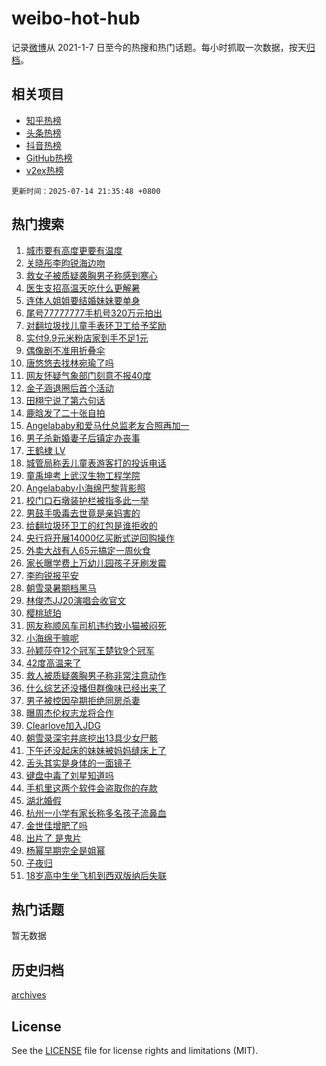 # weibo-hot-hub

记录[微博](https://www.weibo.com)从 2021-1-7 日至今的热搜和热门话题。每小时抓取一次数据，按天[归档](archives)。

## 相关项目

- [知乎热榜](https://github.com/lonnyzhang423/zhihu-hot-hub)
- [头条热榜](https://github.com/lonnyzhang423/toutiao-hot-hub)
- [抖音热榜](https://github.com/lonnyzhang423/douyin-hot-hub)
- [GitHub热榜](https://github.com/lonnyzhang423/github-hot-hub)
- [v2ex热榜](https://github.com/lonnyzhang423/v2ex-hot-hub)


`更新时间：2025-07-14 21:35:48 +0800`

## 热门搜索

1. [城市要有高度更要有温度](https://m.weibo.cn/search?containerid=100103type%3D1%26t%3D10%26q%3D%23%E5%9F%8E%E5%B8%82%E8%A6%81%E6%9C%89%E9%AB%98%E5%BA%A6%E6%9B%B4%E8%A6%81%E6%9C%89%E6%B8%A9%E5%BA%A6%23&stream_entry_id=51&isnewpage=1&extparam=seat%3D1%26q%3D%2523%25E5%259F%258E%25E5%25B8%2582%25E8%25A6%2581%25E6%259C%2589%25E9%25AB%2598%25E5%25BA%25A6%25E6%259B%25B4%25E8%25A6%2581%25E6%259C%2589%25E6%25B8%25A9%25E5%25BA%25A6%2523%26filter_type%3Drealtimehot%26stream_entry_id%3D51%26c_type%3D51%26cate%3D10103%26dgr%3D0%26pos%3D0%26display_time%3D1752500146%26pre_seqid%3D175250014673800549126)
1. [关晓彤李昀锐海边吻](https://m.weibo.cn/search?containerid=100103type%3D1%26t%3D10%26q%3D%23%E5%85%B3%E6%99%93%E5%BD%A4%E6%9D%8E%E6%98%80%E9%94%90%E6%B5%B7%E8%BE%B9%E5%90%BB%23&stream_entry_id=31&isnewpage=1&extparam=seat%3D1%26filter_type%3Drealtimehot%26c_type%3D31%26lcate%3D5001%26pos%3D0%26realpos%3D1%26q%3D%2523%25E5%2585%25B3%25E6%2599%2593%25E5%25BD%25A4%25E6%259D%258E%25E6%2598%2580%25E9%2594%2590%25E6%25B5%25B7%25E8%25BE%25B9%25E5%2590%25BB%2523%26dgr%3D0%26cate%3D5001%26flag%3D1%26stream_entry_id%3D31%26band_rank%3D1%26display_time%3D1752500146%26pre_seqid%3D175250014673800549126)
1. [救女子被质疑袭胸男子称感到寒心](https://m.weibo.cn/search?containerid=100103type%3D1%26t%3D10%26q%3D%23%E6%95%91%E5%A5%B3%E5%AD%90%E8%A2%AB%E8%B4%A8%E7%96%91%E8%A2%AD%E8%83%B8%E7%94%B7%E5%AD%90%E7%A7%B0%E6%84%9F%E5%88%B0%E5%AF%92%E5%BF%83%23&stream_entry_id=31&isnewpage=1&extparam=seat%3D1%26filter_type%3Drealtimehot%26c_type%3D31%26lcate%3D5001%26pos%3D1%26realpos%3D2%26q%3D%2523%25E6%2595%2591%25E5%25A5%25B3%25E5%25AD%2590%25E8%25A2%25AB%25E8%25B4%25A8%25E7%2596%2591%25E8%25A2%25AD%25E8%2583%25B8%25E7%2594%25B7%25E5%25AD%2590%25E7%25A7%25B0%25E6%2584%259F%25E5%2588%25B0%25E5%25AF%2592%25E5%25BF%2583%2523%26dgr%3D0%26cate%3D5001%26flag%3D1%26stream_entry_id%3D31%26band_rank%3D2%26display_time%3D1752500146%26pre_seqid%3D175250014673800549126)
1. [医生支招高温天吃什么更解暑](https://m.weibo.cn/search?containerid=100103type%3D1%26t%3D10%26q%3D%23%E5%8C%BB%E7%94%9F%E6%94%AF%E6%8B%9B%E9%AB%98%E6%B8%A9%E5%A4%A9%E5%90%83%E4%BB%80%E4%B9%88%E6%9B%B4%E8%A7%A3%E6%9A%91%23&stream_entry_id=31&isnewpage=1&extparam=seat%3D1%26filter_type%3Drealtimehot%26c_type%3D31%26lcate%3D5001%26pos%3D2%26realpos%3D3%26q%3D%2523%25E5%258C%25BB%25E7%2594%259F%25E6%2594%25AF%25E6%258B%259B%25E9%25AB%2598%25E6%25B8%25A9%25E5%25A4%25A9%25E5%2590%2583%25E4%25BB%2580%25E4%25B9%2588%25E6%259B%25B4%25E8%25A7%25A3%25E6%259A%2591%2523%26dgr%3D0%26cate%3D5001%26flag%3D1%26stream_entry_id%3D31%26band_rank%3D3%26display_time%3D1752500146%26pre_seqid%3D175250014673800549126)
1. [连体人姐姐要结婚妹妹要单身](https://m.weibo.cn/search?containerid=100103type%3D1%26t%3D10%26q%3D%E8%BF%9E%E4%BD%93%E4%BA%BA%E5%A7%90%E5%A7%90%E8%A6%81%E7%BB%93%E5%A9%9A%E5%A6%B9%E5%A6%B9%E8%A6%81%E5%8D%95%E8%BA%AB&stream_entry_id=31&isnewpage=1&extparam=seat%3D1%26filter_type%3Drealtimehot%26c_type%3D31%26lcate%3D5001%26pos%3D3%26realpos%3D4%26q%3D%25E8%25BF%259E%25E4%25BD%2593%25E4%25BA%25BA%25E5%25A7%2590%25E5%25A7%2590%25E8%25A6%2581%25E7%25BB%2593%25E5%25A9%259A%25E5%25A6%25B9%25E5%25A6%25B9%25E8%25A6%2581%25E5%258D%2595%25E8%25BA%25AB%26dgr%3D0%26cate%3D5001%26flag%3D2%26stream_entry_id%3D31%26band_rank%3D4%26display_time%3D1752500146%26pre_seqid%3D175250014673800549126)
1. [尾号77777777手机号320万元拍出](https://m.weibo.cn/search?containerid=100103type%3D1%26t%3D10%26q%3D%23%E5%B0%BE%E5%8F%B777777777%E6%89%8B%E6%9C%BA%E5%8F%B7320%E4%B8%87%E5%85%83%E6%8B%8D%E5%87%BA%23&stream_entry_id=31&isnewpage=1&extparam=seat%3D1%26filter_type%3Drealtimehot%26c_type%3D31%26lcate%3D5001%26pos%3D4%26realpos%3D5%26q%3D%2523%25E5%25B0%25BE%25E5%258F%25B777777777%25E6%2589%258B%25E6%259C%25BA%25E5%258F%25B7320%25E4%25B8%2587%25E5%2585%2583%25E6%258B%258D%25E5%2587%25BA%2523%26dgr%3D0%26cate%3D5001%26flag%3D2%26stream_entry_id%3D31%26band_rank%3D5%26display_time%3D1752500146%26pre_seqid%3D175250014673800549126)
1. [对翻垃圾找儿童手表环卫工给予奖励](https://m.weibo.cn/search?containerid=100103type%3D1%26t%3D10%26q%3D%23%E5%AF%B9%E7%BF%BB%E5%9E%83%E5%9C%BE%E6%89%BE%E5%84%BF%E7%AB%A5%E6%89%8B%E8%A1%A8%E7%8E%AF%E5%8D%AB%E5%B7%A5%E7%BB%99%E4%BA%88%E5%A5%96%E5%8A%B1%23&stream_entry_id=31&isnewpage=1&extparam=seat%3D1%26filter_type%3Drealtimehot%26c_type%3D31%26lcate%3D5001%26pos%3D5%26realpos%3D6%26q%3D%2523%25E5%25AF%25B9%25E7%25BF%25BB%25E5%259E%2583%25E5%259C%25BE%25E6%2589%25BE%25E5%2584%25BF%25E7%25AB%25A5%25E6%2589%258B%25E8%25A1%25A8%25E7%258E%25AF%25E5%258D%25AB%25E5%25B7%25A5%25E7%25BB%2599%25E4%25BA%2588%25E5%25A5%2596%25E5%258A%25B1%2523%26dgr%3D0%26cate%3D5001%26flag%3D1%26stream_entry_id%3D31%26band_rank%3D6%26display_time%3D1752500146%26pre_seqid%3D175250014673800549126)
1. [实付9.9元米粉店家到手不足1元](https://m.weibo.cn/search?containerid=100103type%3D1%26t%3D10%26q%3D%23%E5%AE%9E%E4%BB%989.9%E5%85%83%E7%B1%B3%E7%B2%89%E5%BA%97%E5%AE%B6%E5%88%B0%E6%89%8B%E4%B8%8D%E8%B6%B31%E5%85%83%23&stream_entry_id=31&isnewpage=1&extparam=seat%3D1%26filter_type%3Drealtimehot%26c_type%3D31%26lcate%3D5001%26pos%3D6%26realpos%3D7%26q%3D%2523%25E5%25AE%259E%25E4%25BB%25989.9%25E5%2585%2583%25E7%25B1%25B3%25E7%25B2%2589%25E5%25BA%2597%25E5%25AE%25B6%25E5%2588%25B0%25E6%2589%258B%25E4%25B8%258D%25E8%25B6%25B31%25E5%2585%2583%2523%26dgr%3D0%26cate%3D5001%26flag%3D1%26stream_entry_id%3D31%26band_rank%3D7%26display_time%3D1752500146%26pre_seqid%3D175250014673800549126)
1. [偶像剧不准用折叠伞](https://m.weibo.cn/search?containerid=100103type%3D1%26t%3D10%26q%3D%E5%81%B6%E5%83%8F%E5%89%A7%E4%B8%8D%E5%87%86%E7%94%A8%E6%8A%98%E5%8F%A0%E4%BC%9E&stream_entry_id=31&isnewpage=1&extparam=seat%3D1%26filter_type%3Drealtimehot%26c_type%3D31%26lcate%3D5001%26pos%3D7%26realpos%3D8%26q%3D%25E5%2581%25B6%25E5%2583%258F%25E5%2589%25A7%25E4%25B8%258D%25E5%2587%2586%25E7%2594%25A8%25E6%258A%2598%25E5%258F%25A0%25E4%25BC%259E%26dgr%3D0%26cate%3D5001%26flag%3D0%26stream_entry_id%3D31%26band_rank%3D8%26display_time%3D1752500146%26pre_seqid%3D175250014673800549126)
1. [唐悠悠去找林宛瑜了吗](https://m.weibo.cn/search?containerid=100103type%3D1%26t%3D10%26q%3D%E5%94%90%E6%82%A0%E6%82%A0%E5%8E%BB%E6%89%BE%E6%9E%97%E5%AE%9B%E7%91%9C%E4%BA%86%E5%90%97&stream_entry_id=31&isnewpage=1&extparam=seat%3D1%26filter_type%3Drealtimehot%26c_type%3D31%26lcate%3D5001%26pos%3D8%26realpos%3D9%26q%3D%25E5%2594%2590%25E6%2582%25A0%25E6%2582%25A0%25E5%258E%25BB%25E6%2589%25BE%25E6%259E%2597%25E5%25AE%259B%25E7%2591%259C%25E4%25BA%2586%25E5%2590%2597%26dgr%3D0%26cate%3D5001%26flag%3D0%26stream_entry_id%3D31%26band_rank%3D9%26display_time%3D1752500146%26pre_seqid%3D175250014673800549126)
1. [网友怀疑气象部门刻意不报40度](https://m.weibo.cn/search?containerid=100103type%3D1%26t%3D10%26q%3D%23%E7%BD%91%E5%8F%8B%E6%80%80%E7%96%91%E6%B0%94%E8%B1%A1%E9%83%A8%E9%97%A8%E5%88%BB%E6%84%8F%E4%B8%8D%E6%8A%A540%E5%BA%A6%23&stream_entry_id=31&isnewpage=1&extparam=seat%3D1%26filter_type%3Drealtimehot%26c_type%3D31%26lcate%3D5001%26pos%3D9%26realpos%3D10%26q%3D%2523%25E7%25BD%2591%25E5%258F%258B%25E6%2580%2580%25E7%2596%2591%25E6%25B0%2594%25E8%25B1%25A1%25E9%2583%25A8%25E9%2597%25A8%25E5%2588%25BB%25E6%2584%258F%25E4%25B8%258D%25E6%258A%25A540%25E5%25BA%25A6%2523%26dgr%3D0%26cate%3D5001%26flag%3D0%26stream_entry_id%3D31%26band_rank%3D10%26display_time%3D1752500146%26pre_seqid%3D175250014673800549126)
1. [金子涵退圈后首个活动](https://m.weibo.cn/search?containerid=100103type%3D1%26t%3D10%26q%3D%23%E9%87%91%E5%AD%90%E6%B6%B5%E9%80%80%E5%9C%88%E5%90%8E%E9%A6%96%E4%B8%AA%E6%B4%BB%E5%8A%A8%23&stream_entry_id=31&isnewpage=1&extparam=seat%3D1%26filter_type%3Drealtimehot%26c_type%3D31%26lcate%3D5001%26pos%3D10%26realpos%3D11%26q%3D%2523%25E9%2587%2591%25E5%25AD%2590%25E6%25B6%25B5%25E9%2580%2580%25E5%259C%2588%25E5%2590%258E%25E9%25A6%2596%25E4%25B8%25AA%25E6%25B4%25BB%25E5%258A%25A8%2523%26dgr%3D0%26cate%3D5001%26flag%3D2%26stream_entry_id%3D31%26band_rank%3D11%26display_time%3D1752500146%26pre_seqid%3D175250014673800549126)
1. [田栩宁说了第六句话](https://m.weibo.cn/search?containerid=100103type%3D1%26t%3D10%26q%3D%23%E7%94%B0%E6%A0%A9%E5%AE%81%E8%AF%B4%E4%BA%86%E7%AC%AC%E5%85%AD%E5%8F%A5%E8%AF%9D%23&stream_entry_id=31&isnewpage=1&extparam=seat%3D1%26filter_type%3Drealtimehot%26c_type%3D31%26lcate%3D5001%26pos%3D11%26realpos%3D12%26q%3D%2523%25E7%2594%25B0%25E6%25A0%25A9%25E5%25AE%2581%25E8%25AF%25B4%25E4%25BA%2586%25E7%25AC%25AC%25E5%2585%25AD%25E5%258F%25A5%25E8%25AF%259D%2523%26dgr%3D0%26cate%3D5001%26flag%3D0%26stream_entry_id%3D31%26band_rank%3D12%26display_time%3D1752500146%26pre_seqid%3D175250014673800549126)
1. [鹿晗发了二十张自拍](https://m.weibo.cn/search?containerid=100103type%3D1%26t%3D10%26q%3D%23%E9%B9%BF%E6%99%97%E5%8F%91%E4%BA%86%E4%BA%8C%E5%8D%81%E5%BC%A0%E8%87%AA%E6%8B%8D%23&stream_entry_id=31&isnewpage=1&extparam=seat%3D1%26filter_type%3Drealtimehot%26c_type%3D31%26lcate%3D5001%26pos%3D12%26realpos%3D13%26q%3D%2523%25E9%25B9%25BF%25E6%2599%2597%25E5%258F%2591%25E4%25BA%2586%25E4%25BA%258C%25E5%258D%2581%25E5%25BC%25A0%25E8%2587%25AA%25E6%258B%258D%2523%26dgr%3D0%26cate%3D5001%26flag%3D0%26stream_entry_id%3D31%26band_rank%3D13%26display_time%3D1752500146%26pre_seqid%3D175250014673800549126)
1. [Angelababy和爱马仕总监老友合照再加一](https://m.weibo.cn/search?containerid=100103type%3D1%26t%3D10%26q%3D%23Angelababy%E5%92%8C%E7%88%B1%E9%A9%AC%E4%BB%95%E6%80%BB%E7%9B%91%E8%80%81%E5%8F%8B%E5%90%88%E7%85%A7%E5%86%8D%E5%8A%A0%E4%B8%80%23&stream_entry_id=31&isnewpage=1&extparam=seat%3D1%26filter_type%3Drealtimehot%26c_type%3D31%26lcate%3D5001%26pos%3D13%26realpos%3D14%26q%3D%2523Angelababy%25E5%2592%258C%25E7%2588%25B1%25E9%25A9%25AC%25E4%25BB%2595%25E6%2580%25BB%25E7%259B%2591%25E8%2580%2581%25E5%258F%258B%25E5%2590%2588%25E7%2585%25A7%25E5%2586%258D%25E5%258A%25A0%25E4%25B8%2580%2523%26dgr%3D0%26cate%3D5001%26flag%3D0%26stream_entry_id%3D31%26band_rank%3D14%26display_time%3D1752500146%26pre_seqid%3D175250014673800549126)
1. [男子杀新婚妻子后镇定办丧事](https://m.weibo.cn/search?containerid=100103type%3D1%26t%3D10%26q%3D%23%E7%94%B7%E5%AD%90%E6%9D%80%E6%96%B0%E5%A9%9A%E5%A6%BB%E5%AD%90%E5%90%8E%E9%95%87%E5%AE%9A%E5%8A%9E%E4%B8%A7%E4%BA%8B%23&stream_entry_id=31&isnewpage=1&extparam=seat%3D1%26filter_type%3Drealtimehot%26c_type%3D31%26lcate%3D5001%26pos%3D14%26realpos%3D15%26q%3D%2523%25E7%2594%25B7%25E5%25AD%2590%25E6%259D%2580%25E6%2596%25B0%25E5%25A9%259A%25E5%25A6%25BB%25E5%25AD%2590%25E5%2590%258E%25E9%2595%2587%25E5%25AE%259A%25E5%258A%259E%25E4%25B8%25A7%25E4%25BA%258B%2523%26dgr%3D0%26cate%3D5001%26flag%3D0%26stream_entry_id%3D31%26band_rank%3D15%26display_time%3D1752500146%26pre_seqid%3D175250014673800549126)
1. [王鹤棣 LV](https://m.weibo.cn/search?containerid=100103type%3D1%26t%3D10%26q%3D%E7%8E%8B%E9%B9%A4%E6%A3%A3+LV&stream_entry_id=31&isnewpage=1&extparam=seat%3D1%26filter_type%3Drealtimehot%26c_type%3D31%26lcate%3D5001%26pos%3D15%26realpos%3D16%26q%3D%25E7%258E%258B%25E9%25B9%25A4%25E6%25A3%25A3%2520LV%26dgr%3D0%26cate%3D5001%26flag%3D1%26stream_entry_id%3D31%26band_rank%3D16%26display_time%3D1752500146%26pre_seqid%3D175250014673800549126)
1. [城管局称丢儿童表游客打的投诉电话](https://m.weibo.cn/search?containerid=100103type%3D1%26t%3D10%26q%3D%23%E5%9F%8E%E7%AE%A1%E5%B1%80%E7%A7%B0%E4%B8%A2%E5%84%BF%E7%AB%A5%E8%A1%A8%E6%B8%B8%E5%AE%A2%E6%89%93%E7%9A%84%E6%8A%95%E8%AF%89%E7%94%B5%E8%AF%9D%23&stream_entry_id=31&isnewpage=1&extparam=seat%3D1%26filter_type%3Drealtimehot%26c_type%3D31%26lcate%3D5001%26pos%3D16%26realpos%3D17%26q%3D%2523%25E5%259F%258E%25E7%25AE%25A1%25E5%25B1%2580%25E7%25A7%25B0%25E4%25B8%25A2%25E5%2584%25BF%25E7%25AB%25A5%25E8%25A1%25A8%25E6%25B8%25B8%25E5%25AE%25A2%25E6%2589%2593%25E7%259A%2584%25E6%258A%2595%25E8%25AF%2589%25E7%2594%25B5%25E8%25AF%259D%2523%26dgr%3D0%26cate%3D5001%26flag%3D0%26stream_entry_id%3D31%26band_rank%3D17%26display_time%3D1752500146%26pre_seqid%3D175250014673800549126)
1. [童禹坤考上武汉生物工程学院](https://m.weibo.cn/search?containerid=100103type%3D1%26t%3D10%26q%3D%23%E7%AB%A5%E7%A6%B9%E5%9D%A4%E8%80%83%E4%B8%8A%E6%AD%A6%E6%B1%89%E7%94%9F%E7%89%A9%E5%B7%A5%E7%A8%8B%E5%AD%A6%E9%99%A2%23&stream_entry_id=31&isnewpage=1&extparam=seat%3D1%26filter_type%3Drealtimehot%26c_type%3D31%26lcate%3D5001%26pos%3D17%26realpos%3D18%26q%3D%2523%25E7%25AB%25A5%25E7%25A6%25B9%25E5%259D%25A4%25E8%2580%2583%25E4%25B8%258A%25E6%25AD%25A6%25E6%25B1%2589%25E7%2594%259F%25E7%2589%25A9%25E5%25B7%25A5%25E7%25A8%258B%25E5%25AD%25A6%25E9%2599%25A2%2523%26dgr%3D0%26cate%3D5001%26flag%3D1%26stream_entry_id%3D31%26band_rank%3D18%26display_time%3D1752500146%26pre_seqid%3D175250014673800549126)
1. [Angelababy小海绵巴黎背影照](https://m.weibo.cn/search?containerid=100103type%3D1%26t%3D10%26q%3D%23Angelababy%E5%B0%8F%E6%B5%B7%E7%BB%B5%E5%B7%B4%E9%BB%8E%E8%83%8C%E5%BD%B1%E7%85%A7%23&stream_entry_id=31&isnewpage=1&extparam=seat%3D1%26filter_type%3Drealtimehot%26c_type%3D31%26lcate%3D5001%26pos%3D18%26realpos%3D19%26q%3D%2523Angelababy%25E5%25B0%258F%25E6%25B5%25B7%25E7%25BB%25B5%25E5%25B7%25B4%25E9%25BB%258E%25E8%2583%258C%25E5%25BD%25B1%25E7%2585%25A7%2523%26dgr%3D0%26cate%3D5001%26flag%3D1%26stream_entry_id%3D31%26band_rank%3D19%26display_time%3D1752500146%26pre_seqid%3D175250014673800549126)
1. [校门口石墩装护栏被指多此一举](https://m.weibo.cn/search?containerid=100103type%3D1%26t%3D10%26q%3D%23%E6%A0%A1%E9%97%A8%E5%8F%A3%E7%9F%B3%E5%A2%A9%E8%A3%85%E6%8A%A4%E6%A0%8F%E8%A2%AB%E6%8C%87%E5%A4%9A%E6%AD%A4%E4%B8%80%E4%B8%BE%23&stream_entry_id=31&isnewpage=1&extparam=seat%3D1%26filter_type%3Drealtimehot%26c_type%3D31%26lcate%3D5001%26pos%3D19%26realpos%3D20%26q%3D%2523%25E6%25A0%25A1%25E9%2597%25A8%25E5%258F%25A3%25E7%259F%25B3%25E5%25A2%25A9%25E8%25A3%2585%25E6%258A%25A4%25E6%25A0%258F%25E8%25A2%25AB%25E6%258C%2587%25E5%25A4%259A%25E6%25AD%25A4%25E4%25B8%2580%25E4%25B8%25BE%2523%26dgr%3D0%26cate%3D5001%26flag%3D1%26stream_entry_id%3D31%26band_rank%3D20%26display_time%3D1752500146%26pre_seqid%3D175250014673800549126)
1. [男鼓手吸毒去世竟是亲妈害的](https://m.weibo.cn/search?containerid=100103type%3D1%26t%3D10%26q%3D%E7%94%B7%E9%BC%93%E6%89%8B%E5%90%B8%E6%AF%92%E5%8E%BB%E4%B8%96%E7%AB%9F%E6%98%AF%E4%BA%B2%E5%A6%88%E5%AE%B3%E7%9A%84&stream_entry_id=31&isnewpage=1&extparam=seat%3D1%26filter_type%3Drealtimehot%26c_type%3D31%26lcate%3D5001%26pos%3D20%26realpos%3D21%26q%3D%25E7%2594%25B7%25E9%25BC%2593%25E6%2589%258B%25E5%2590%25B8%25E6%25AF%2592%25E5%258E%25BB%25E4%25B8%2596%25E7%25AB%259F%25E6%2598%25AF%25E4%25BA%25B2%25E5%25A6%2588%25E5%25AE%25B3%25E7%259A%2584%26dgr%3D0%26cate%3D5001%26flag%3D1%26stream_entry_id%3D31%26band_rank%3D21%26display_time%3D1752500146%26pre_seqid%3D175250014673800549126)
1. [给翻垃圾环卫工的红包是谁拒收的](https://m.weibo.cn/search?containerid=100103type%3D1%26t%3D10%26q%3D%23%E7%BB%99%E7%BF%BB%E5%9E%83%E5%9C%BE%E7%8E%AF%E5%8D%AB%E5%B7%A5%E7%9A%84%E7%BA%A2%E5%8C%85%E6%98%AF%E8%B0%81%E6%8B%92%E6%94%B6%E7%9A%84%23&stream_entry_id=31&isnewpage=1&extparam=seat%3D1%26filter_type%3Drealtimehot%26c_type%3D31%26lcate%3D5001%26pos%3D21%26realpos%3D22%26q%3D%2523%25E7%25BB%2599%25E7%25BF%25BB%25E5%259E%2583%25E5%259C%25BE%25E7%258E%25AF%25E5%258D%25AB%25E5%25B7%25A5%25E7%259A%2584%25E7%25BA%25A2%25E5%258C%2585%25E6%2598%25AF%25E8%25B0%2581%25E6%258B%2592%25E6%2594%25B6%25E7%259A%2584%2523%26dgr%3D0%26cate%3D5001%26flag%3D0%26stream_entry_id%3D31%26band_rank%3D22%26display_time%3D1752500146%26pre_seqid%3D175250014673800549126)
1. [央行将开展14000亿买断式逆回购操作](https://m.weibo.cn/search?containerid=100103type%3D1%26t%3D10%26q%3D%23%E5%A4%AE%E8%A1%8C%E5%B0%86%E5%BC%80%E5%B1%9514000%E4%BA%BF%E4%B9%B0%E6%96%AD%E5%BC%8F%E9%80%86%E5%9B%9E%E8%B4%AD%E6%93%8D%E4%BD%9C%23&stream_entry_id=31&isnewpage=1&extparam=seat%3D1%26filter_type%3Drealtimehot%26c_type%3D31%26lcate%3D5001%26pos%3D22%26realpos%3D23%26q%3D%2523%25E5%25A4%25AE%25E8%25A1%258C%25E5%25B0%2586%25E5%25BC%2580%25E5%25B1%259514000%25E4%25BA%25BF%25E4%25B9%25B0%25E6%2596%25AD%25E5%25BC%258F%25E9%2580%2586%25E5%259B%259E%25E8%25B4%25AD%25E6%2593%258D%25E4%25BD%259C%2523%26dgr%3D0%26cate%3D5001%26flag%3D1%26stream_entry_id%3D31%26band_rank%3D23%26display_time%3D1752500146%26pre_seqid%3D175250014673800549126)
1. [外卖大战有人65元搞定一周伙食](https://m.weibo.cn/search?containerid=100103type%3D1%26t%3D10%26q%3D%23%E5%A4%96%E5%8D%96%E5%A4%A7%E6%88%98%E6%9C%89%E4%BA%BA65%E5%85%83%E6%90%9E%E5%AE%9A%E4%B8%80%E5%91%A8%E4%BC%99%E9%A3%9F%23&stream_entry_id=31&isnewpage=1&extparam=seat%3D1%26filter_type%3Drealtimehot%26c_type%3D31%26lcate%3D5001%26pos%3D23%26realpos%3D24%26q%3D%2523%25E5%25A4%2596%25E5%258D%2596%25E5%25A4%25A7%25E6%2588%2598%25E6%259C%2589%25E4%25BA%25BA65%25E5%2585%2583%25E6%2590%259E%25E5%25AE%259A%25E4%25B8%2580%25E5%2591%25A8%25E4%25BC%2599%25E9%25A3%259F%2523%26dgr%3D0%26cate%3D5001%26flag%3D1%26stream_entry_id%3D31%26band_rank%3D24%26display_time%3D1752500146%26pre_seqid%3D175250014673800549126)
1. [家长曝学费上万幼儿园孩子牙刷发霉](https://m.weibo.cn/search?containerid=100103type%3D1%26t%3D10%26q%3D%23%E5%AE%B6%E9%95%BF%E6%9B%9D%E5%AD%A6%E8%B4%B9%E4%B8%8A%E4%B8%87%E5%B9%BC%E5%84%BF%E5%9B%AD%E5%AD%A9%E5%AD%90%E7%89%99%E5%88%B7%E5%8F%91%E9%9C%89%23&stream_entry_id=31&isnewpage=1&extparam=seat%3D1%26filter_type%3Drealtimehot%26c_type%3D31%26lcate%3D5001%26pos%3D24%26realpos%3D25%26q%3D%2523%25E5%25AE%25B6%25E9%2595%25BF%25E6%259B%259D%25E5%25AD%25A6%25E8%25B4%25B9%25E4%25B8%258A%25E4%25B8%2587%25E5%25B9%25BC%25E5%2584%25BF%25E5%259B%25AD%25E5%25AD%25A9%25E5%25AD%2590%25E7%2589%2599%25E5%2588%25B7%25E5%258F%2591%25E9%259C%2589%2523%26dgr%3D0%26cate%3D5001%26flag%3D1%26stream_entry_id%3D31%26band_rank%3D25%26display_time%3D1752500146%26pre_seqid%3D175250014673800549126)
1. [李昀锐报平安](https://m.weibo.cn/search?containerid=100103type%3D1%26t%3D10%26q%3D%23%E6%9D%8E%E6%98%80%E9%94%90%E6%8A%A5%E5%B9%B3%E5%AE%89%23&stream_entry_id=31&isnewpage=1&extparam=seat%3D1%26filter_type%3Drealtimehot%26c_type%3D31%26lcate%3D5001%26pos%3D25%26realpos%3D26%26q%3D%2523%25E6%259D%258E%25E6%2598%2580%25E9%2594%2590%25E6%258A%25A5%25E5%25B9%25B3%25E5%25AE%2589%2523%26dgr%3D0%26cate%3D5001%26flag%3D1%26stream_entry_id%3D31%26band_rank%3D26%26display_time%3D1752500146%26pre_seqid%3D175250014673800549126)
1. [朝雪录暑期档黑马](https://m.weibo.cn/search?containerid=100103type%3D1%26t%3D10%26q%3D%23%E6%9C%9D%E9%9B%AA%E5%BD%95%E6%9A%91%E6%9C%9F%E6%A1%A3%E9%BB%91%E9%A9%AC%23&stream_entry_id=31&isnewpage=1&extparam=seat%3D1%26filter_type%3Drealtimehot%26c_type%3D31%26lcate%3D5001%26pos%3D26%26realpos%3D27%26q%3D%2523%25E6%259C%259D%25E9%259B%25AA%25E5%25BD%2595%25E6%259A%2591%25E6%259C%259F%25E6%25A1%25A3%25E9%25BB%2591%25E9%25A9%25AC%2523%26dgr%3D0%26cate%3D5001%26flag%3D1%26stream_entry_id%3D31%26band_rank%3D27%26display_time%3D1752500146%26pre_seqid%3D175250014673800549126)
1. [林俊杰JJ20演唱会收官文](https://m.weibo.cn/search?containerid=100103type%3D1%26t%3D10%26q%3D%23%E6%9E%97%E4%BF%8A%E6%9D%B0JJ20%E6%BC%94%E5%94%B1%E4%BC%9A%E6%94%B6%E5%AE%98%E6%96%87%23&stream_entry_id=31&isnewpage=1&extparam=seat%3D1%26filter_type%3Drealtimehot%26c_type%3D31%26lcate%3D5001%26pos%3D27%26realpos%3D28%26q%3D%2523%25E6%259E%2597%25E4%25BF%258A%25E6%259D%25B0JJ20%25E6%25BC%2594%25E5%2594%25B1%25E4%25BC%259A%25E6%2594%25B6%25E5%25AE%2598%25E6%2596%2587%2523%26dgr%3D0%26cate%3D5001%26flag%3D1%26stream_entry_id%3D31%26band_rank%3D28%26display_time%3D1752500146%26pre_seqid%3D175250014673800549126)
1. [樱桃琥珀](https://m.weibo.cn/search?containerid=100103type%3D1%26t%3D10%26q%3D%E6%A8%B1%E6%A1%83%E7%90%A5%E7%8F%80&stream_entry_id=31&isnewpage=1&extparam=seat%3D1%26filter_type%3Drealtimehot%26c_type%3D31%26lcate%3D5001%26pos%3D28%26realpos%3D29%26q%3D%25E6%25A8%25B1%25E6%25A1%2583%25E7%2590%25A5%25E7%258F%2580%26dgr%3D0%26cate%3D5001%26flag%3D1%26stream_entry_id%3D31%26band_rank%3D29%26display_time%3D1752500146%26pre_seqid%3D175250014673800549126)
1. [网友称顺风车司机违约致小猫被闷死](https://m.weibo.cn/search?containerid=100103type%3D1%26t%3D10%26q%3D%23%E7%BD%91%E5%8F%8B%E7%A7%B0%E9%A1%BA%E9%A3%8E%E8%BD%A6%E5%8F%B8%E6%9C%BA%E8%BF%9D%E7%BA%A6%E8%87%B4%E5%B0%8F%E7%8C%AB%E8%A2%AB%E9%97%B7%E6%AD%BB%23&stream_entry_id=31&isnewpage=1&extparam=seat%3D1%26filter_type%3Drealtimehot%26c_type%3D31%26lcate%3D5001%26pos%3D29%26realpos%3D30%26q%3D%2523%25E7%25BD%2591%25E5%258F%258B%25E7%25A7%25B0%25E9%25A1%25BA%25E9%25A3%258E%25E8%25BD%25A6%25E5%258F%25B8%25E6%259C%25BA%25E8%25BF%259D%25E7%25BA%25A6%25E8%2587%25B4%25E5%25B0%258F%25E7%258C%25AB%25E8%25A2%25AB%25E9%2597%25B7%25E6%25AD%25BB%2523%26dgr%3D0%26cate%3D5001%26flag%3D1%26stream_entry_id%3D31%26band_rank%3D30%26display_time%3D1752500146%26pre_seqid%3D175250014673800549126)
1. [小海绵干嘛呢](https://m.weibo.cn/search?containerid=100103type%3D1%26t%3D10%26q%3D%E5%B0%8F%E6%B5%B7%E7%BB%B5%E5%B9%B2%E5%98%9B%E5%91%A2&stream_entry_id=31&isnewpage=1&extparam=seat%3D1%26filter_type%3Drealtimehot%26c_type%3D31%26lcate%3D5001%26pos%3D30%26realpos%3D31%26q%3D%25E5%25B0%258F%25E6%25B5%25B7%25E7%25BB%25B5%25E5%25B9%25B2%25E5%2598%259B%25E5%2591%25A2%26dgr%3D0%26cate%3D5001%26flag%3D0%26stream_entry_id%3D31%26band_rank%3D31%26display_time%3D1752500146%26pre_seqid%3D175250014673800549126)
1. [孙颖莎夺12个冠军王楚钦9个冠军](https://m.weibo.cn/search?containerid=100103type%3D1%26t%3D10%26q%3D%23%E5%AD%99%E9%A2%96%E8%8E%8E%E5%A4%BA12%E4%B8%AA%E5%86%A0%E5%86%9B%E7%8E%8B%E6%A5%9A%E9%92%A69%E4%B8%AA%E5%86%A0%E5%86%9B%23&stream_entry_id=31&isnewpage=1&extparam=seat%3D1%26filter_type%3Drealtimehot%26c_type%3D31%26lcate%3D5001%26pos%3D31%26realpos%3D32%26q%3D%2523%25E5%25AD%2599%25E9%25A2%2596%25E8%258E%258E%25E5%25A4%25BA12%25E4%25B8%25AA%25E5%2586%25A0%25E5%2586%259B%25E7%258E%258B%25E6%25A5%259A%25E9%2592%25A69%25E4%25B8%25AA%25E5%2586%25A0%25E5%2586%259B%2523%26dgr%3D0%26cate%3D5001%26flag%3D1%26stream_entry_id%3D31%26band_rank%3D32%26display_time%3D1752500146%26pre_seqid%3D175250014673800549126)
1. [42度高温来了](https://m.weibo.cn/search?containerid=100103type%3D1%26t%3D10%26q%3D42%E5%BA%A6%E9%AB%98%E6%B8%A9%E6%9D%A5%E4%BA%86&stream_entry_id=31&isnewpage=1&extparam=seat%3D1%26filter_type%3Drealtimehot%26c_type%3D31%26lcate%3D5001%26pos%3D32%26realpos%3D33%26q%3D42%25E5%25BA%25A6%25E9%25AB%2598%25E6%25B8%25A9%25E6%259D%25A5%25E4%25BA%2586%26dgr%3D0%26cate%3D5001%26flag%3D0%26stream_entry_id%3D31%26band_rank%3D33%26display_time%3D1752500146%26pre_seqid%3D175250014673800549126)
1. [救人被质疑袭胸男子称非常注意动作](https://m.weibo.cn/search?containerid=100103type%3D1%26t%3D10%26q%3D%23%E6%95%91%E4%BA%BA%E8%A2%AB%E8%B4%A8%E7%96%91%E8%A2%AD%E8%83%B8%E7%94%B7%E5%AD%90%E7%A7%B0%E9%9D%9E%E5%B8%B8%E6%B3%A8%E6%84%8F%E5%8A%A8%E4%BD%9C%23&stream_entry_id=31&isnewpage=1&extparam=seat%3D1%26filter_type%3Drealtimehot%26c_type%3D31%26lcate%3D5001%26pos%3D33%26realpos%3D34%26q%3D%2523%25E6%2595%2591%25E4%25BA%25BA%25E8%25A2%25AB%25E8%25B4%25A8%25E7%2596%2591%25E8%25A2%25AD%25E8%2583%25B8%25E7%2594%25B7%25E5%25AD%2590%25E7%25A7%25B0%25E9%259D%259E%25E5%25B8%25B8%25E6%25B3%25A8%25E6%2584%258F%25E5%258A%25A8%25E4%25BD%259C%2523%26dgr%3D0%26cate%3D5001%26flag%3D1%26stream_entry_id%3D31%26band_rank%3D34%26display_time%3D1752500146%26pre_seqid%3D175250014673800549126)
1. [什么综艺还没播但群像味已经出来了](https://m.weibo.cn/search?containerid=100103type%3D1%26t%3D10%26q%3D%E4%BB%80%E4%B9%88%E7%BB%BC%E8%89%BA%E8%BF%98%E6%B2%A1%E6%92%AD%E4%BD%86%E7%BE%A4%E5%83%8F%E5%91%B3%E5%B7%B2%E7%BB%8F%E5%87%BA%E6%9D%A5%E4%BA%86&stream_entry_id=31&isnewpage=1&extparam=seat%3D1%26filter_type%3Drealtimehot%26c_type%3D31%26lcate%3D5001%26pos%3D34%26realpos%3D35%26q%3D%25E4%25BB%2580%25E4%25B9%2588%25E7%25BB%25BC%25E8%2589%25BA%25E8%25BF%2598%25E6%25B2%25A1%25E6%2592%25AD%25E4%25BD%2586%25E7%25BE%25A4%25E5%2583%258F%25E5%2591%25B3%25E5%25B7%25B2%25E7%25BB%258F%25E5%2587%25BA%25E6%259D%25A5%25E4%25BA%2586%26dgr%3D0%26cate%3D5001%26flag%3D1%26stream_entry_id%3D31%26band_rank%3D35%26display_time%3D1752500146%26pre_seqid%3D175250014673800549126)
1. [男子被控因孕期拒绝同房杀妻](https://m.weibo.cn/search?containerid=100103type%3D1%26t%3D10%26q%3D%23%E7%94%B7%E5%AD%90%E8%A2%AB%E6%8E%A7%E5%9B%A0%E5%AD%95%E6%9C%9F%E6%8B%92%E7%BB%9D%E5%90%8C%E6%88%BF%E6%9D%80%E5%A6%BB%23&stream_entry_id=31&isnewpage=1&extparam=seat%3D1%26filter_type%3Drealtimehot%26c_type%3D31%26lcate%3D5001%26pos%3D35%26realpos%3D36%26q%3D%2523%25E7%2594%25B7%25E5%25AD%2590%25E8%25A2%25AB%25E6%258E%25A7%25E5%259B%25A0%25E5%25AD%2595%25E6%259C%259F%25E6%258B%2592%25E7%25BB%259D%25E5%2590%258C%25E6%2588%25BF%25E6%259D%2580%25E5%25A6%25BB%2523%26dgr%3D0%26cate%3D5001%26flag%3D1%26stream_entry_id%3D31%26band_rank%3D36%26display_time%3D1752500146%26pre_seqid%3D175250014673800549126)
1. [曝周杰伦权志龙将合作](https://m.weibo.cn/search?containerid=100103type%3D1%26t%3D10%26q%3D%23%E6%9B%9D%E5%91%A8%E6%9D%B0%E4%BC%A6%E6%9D%83%E5%BF%97%E9%BE%99%E5%B0%86%E5%90%88%E4%BD%9C%23&stream_entry_id=31&isnewpage=1&extparam=seat%3D1%26filter_type%3Drealtimehot%26c_type%3D31%26lcate%3D5001%26pos%3D36%26realpos%3D37%26q%3D%2523%25E6%259B%259D%25E5%2591%25A8%25E6%259D%25B0%25E4%25BC%25A6%25E6%259D%2583%25E5%25BF%2597%25E9%25BE%2599%25E5%25B0%2586%25E5%2590%2588%25E4%25BD%259C%2523%26dgr%3D0%26cate%3D5001%26flag%3D1%26stream_entry_id%3D31%26band_rank%3D37%26display_time%3D1752500146%26pre_seqid%3D175250014673800549126)
1. [Clearlove加入JDG](https://m.weibo.cn/search?containerid=100103type%3D1%26t%3D10%26q%3D%23Clearlove%E5%8A%A0%E5%85%A5JDG%23&stream_entry_id=31&isnewpage=1&extparam=seat%3D1%26filter_type%3Drealtimehot%26c_type%3D31%26lcate%3D5001%26pos%3D37%26realpos%3D38%26q%3D%2523Clearlove%25E5%258A%25A0%25E5%2585%25A5JDG%2523%26dgr%3D0%26cate%3D5001%26flag%3D0%26stream_entry_id%3D31%26band_rank%3D38%26display_time%3D1752500146%26pre_seqid%3D175250014673800549126)
1. [朝雪录深宅井底挖出13具少女尸骸](https://m.weibo.cn/search?containerid=100103type%3D1%26t%3D10%26q%3D%E6%9C%9D%E9%9B%AA%E5%BD%95%E6%B7%B1%E5%AE%85%E4%BA%95%E5%BA%95%E6%8C%96%E5%87%BA13%E5%85%B7%E5%B0%91%E5%A5%B3%E5%B0%B8%E9%AA%B8&stream_entry_id=31&isnewpage=1&extparam=seat%3D1%26filter_type%3Drealtimehot%26c_type%3D31%26lcate%3D5001%26pos%3D38%26realpos%3D39%26q%3D%25E6%259C%259D%25E9%259B%25AA%25E5%25BD%2595%25E6%25B7%25B1%25E5%25AE%2585%25E4%25BA%2595%25E5%25BA%2595%25E6%258C%2596%25E5%2587%25BA13%25E5%2585%25B7%25E5%25B0%2591%25E5%25A5%25B3%25E5%25B0%25B8%25E9%25AA%25B8%26dgr%3D0%26cate%3D5001%26flag%3D1%26stream_entry_id%3D31%26band_rank%3D39%26display_time%3D1752500146%26pre_seqid%3D175250014673800549126)
1. [下午还没起床的妹妹被妈妈缝床上了](https://m.weibo.cn/search?containerid=100103type%3D1%26t%3D10%26q%3D%E4%B8%8B%E5%8D%88%E8%BF%98%E6%B2%A1%E8%B5%B7%E5%BA%8A%E7%9A%84%E5%A6%B9%E5%A6%B9%E8%A2%AB%E5%A6%88%E5%A6%88%E7%BC%9D%E5%BA%8A%E4%B8%8A%E4%BA%86&stream_entry_id=31&isnewpage=1&extparam=seat%3D1%26filter_type%3Drealtimehot%26c_type%3D31%26lcate%3D5001%26pos%3D39%26realpos%3D40%26q%3D%25E4%25B8%258B%25E5%258D%2588%25E8%25BF%2598%25E6%25B2%25A1%25E8%25B5%25B7%25E5%25BA%258A%25E7%259A%2584%25E5%25A6%25B9%25E5%25A6%25B9%25E8%25A2%25AB%25E5%25A6%2588%25E5%25A6%2588%25E7%25BC%259D%25E5%25BA%258A%25E4%25B8%258A%25E4%25BA%2586%26dgr%3D0%26cate%3D5001%26flag%3D1%26stream_entry_id%3D31%26band_rank%3D40%26display_time%3D1752500146%26pre_seqid%3D175250014673800549126)
1. [舌头其实是身体的一面镜子](https://m.weibo.cn/search?containerid=100103type%3D1%26t%3D10%26q%3D%E8%88%8C%E5%A4%B4%E5%85%B6%E5%AE%9E%E6%98%AF%E8%BA%AB%E4%BD%93%E7%9A%84%E4%B8%80%E9%9D%A2%E9%95%9C%E5%AD%90&stream_entry_id=31&isnewpage=1&extparam=seat%3D1%26filter_type%3Drealtimehot%26c_type%3D31%26lcate%3D5001%26pos%3D40%26realpos%3D41%26q%3D%25E8%2588%258C%25E5%25A4%25B4%25E5%2585%25B6%25E5%25AE%259E%25E6%2598%25AF%25E8%25BA%25AB%25E4%25BD%2593%25E7%259A%2584%25E4%25B8%2580%25E9%259D%25A2%25E9%2595%259C%25E5%25AD%2590%26dgr%3D0%26cate%3D5001%26flag%3D0%26stream_entry_id%3D31%26band_rank%3D41%26display_time%3D1752500146%26pre_seqid%3D175250014673800549126)
1. [键盘中毒了刘星知道吗](https://m.weibo.cn/search?containerid=100103type%3D1%26t%3D10%26q%3D%E9%94%AE%E7%9B%98%E4%B8%AD%E6%AF%92%E4%BA%86%E5%88%98%E6%98%9F%E7%9F%A5%E9%81%93%E5%90%97&stream_entry_id=31&isnewpage=1&extparam=seat%3D1%26filter_type%3Drealtimehot%26c_type%3D31%26lcate%3D5001%26pos%3D41%26realpos%3D42%26q%3D%25E9%2594%25AE%25E7%259B%2598%25E4%25B8%25AD%25E6%25AF%2592%25E4%25BA%2586%25E5%2588%2598%25E6%2598%259F%25E7%259F%25A5%25E9%2581%2593%25E5%2590%2597%26dgr%3D0%26cate%3D5001%26flag%3D1%26stream_entry_id%3D31%26band_rank%3D42%26display_time%3D1752500146%26pre_seqid%3D175250014673800549126)
1. [手机里这两个软件会盗取你的存款](https://m.weibo.cn/search?containerid=100103type%3D1%26t%3D10%26q%3D%23%E6%89%8B%E6%9C%BA%E9%87%8C%E8%BF%99%E4%B8%A4%E4%B8%AA%E8%BD%AF%E4%BB%B6%E4%BC%9A%E7%9B%97%E5%8F%96%E4%BD%A0%E7%9A%84%E5%AD%98%E6%AC%BE%23&stream_entry_id=31&isnewpage=1&extparam=seat%3D1%26filter_type%3Drealtimehot%26c_type%3D31%26lcate%3D5001%26pos%3D42%26realpos%3D43%26q%3D%2523%25E6%2589%258B%25E6%259C%25BA%25E9%2587%258C%25E8%25BF%2599%25E4%25B8%25A4%25E4%25B8%25AA%25E8%25BD%25AF%25E4%25BB%25B6%25E4%25BC%259A%25E7%259B%2597%25E5%258F%2596%25E4%25BD%25A0%25E7%259A%2584%25E5%25AD%2598%25E6%25AC%25BE%2523%26dgr%3D0%26cate%3D5001%26flag%3D0%26stream_entry_id%3D31%26band_rank%3D43%26display_time%3D1752500146%26pre_seqid%3D175250014673800549126)
1. [湖北婚假](https://m.weibo.cn/search?containerid=100103type%3D1%26t%3D10%26q%3D%E6%B9%96%E5%8C%97%E5%A9%9A%E5%81%87&stream_entry_id=31&isnewpage=1&extparam=seat%3D1%26filter_type%3Drealtimehot%26c_type%3D31%26lcate%3D5001%26pos%3D43%26realpos%3D44%26q%3D%25E6%25B9%2596%25E5%258C%2597%25E5%25A9%259A%25E5%2581%2587%26dgr%3D0%26cate%3D5001%26flag%3D1%26stream_entry_id%3D31%26band_rank%3D44%26display_time%3D1752500146%26pre_seqid%3D175250014673800549126)
1. [杭州一小学有家长称多名孩子流鼻血](https://m.weibo.cn/search?containerid=100103type%3D1%26t%3D10%26q%3D%23%E6%9D%AD%E5%B7%9E%E4%B8%80%E5%B0%8F%E5%AD%A6%E6%9C%89%E5%AE%B6%E9%95%BF%E7%A7%B0%E5%A4%9A%E5%90%8D%E5%AD%A9%E5%AD%90%E6%B5%81%E9%BC%BB%E8%A1%80%23&stream_entry_id=31&isnewpage=1&extparam=seat%3D1%26filter_type%3Drealtimehot%26c_type%3D31%26lcate%3D5001%26pos%3D44%26realpos%3D45%26q%3D%2523%25E6%259D%25AD%25E5%25B7%259E%25E4%25B8%2580%25E5%25B0%258F%25E5%25AD%25A6%25E6%259C%2589%25E5%25AE%25B6%25E9%2595%25BF%25E7%25A7%25B0%25E5%25A4%259A%25E5%2590%258D%25E5%25AD%25A9%25E5%25AD%2590%25E6%25B5%2581%25E9%25BC%25BB%25E8%25A1%2580%2523%26dgr%3D0%26cate%3D5001%26flag%3D0%26stream_entry_id%3D31%26band_rank%3D45%26display_time%3D1752500146%26pre_seqid%3D175250014673800549126)
1. [金世佳增肥了吗](https://m.weibo.cn/search?containerid=100103type%3D1%26t%3D10%26q%3D%E9%87%91%E4%B8%96%E4%BD%B3%E5%A2%9E%E8%82%A5%E4%BA%86%E5%90%97&stream_entry_id=31&isnewpage=1&extparam=seat%3D1%26filter_type%3Drealtimehot%26c_type%3D31%26lcate%3D5001%26pos%3D45%26realpos%3D46%26q%3D%25E9%2587%2591%25E4%25B8%2596%25E4%25BD%25B3%25E5%25A2%259E%25E8%2582%25A5%25E4%25BA%2586%25E5%2590%2597%26dgr%3D0%26cate%3D5001%26flag%3D0%26stream_entry_id%3D31%26band_rank%3D46%26display_time%3D1752500146%26pre_seqid%3D175250014673800549126)
1. [出片了 是鬼片](https://m.weibo.cn/search?containerid=100103type%3D1%26t%3D10%26q%3D%E5%87%BA%E7%89%87%E4%BA%86+%E6%98%AF%E9%AC%BC%E7%89%87&stream_entry_id=31&isnewpage=1&extparam=seat%3D1%26filter_type%3Drealtimehot%26c_type%3D31%26lcate%3D5001%26pos%3D46%26realpos%3D47%26q%3D%25E5%2587%25BA%25E7%2589%2587%25E4%25BA%2586%2520%25E6%2598%25AF%25E9%25AC%25BC%25E7%2589%2587%26dgr%3D0%26cate%3D5001%26flag%3D0%26stream_entry_id%3D31%26band_rank%3D47%26display_time%3D1752500146%26pre_seqid%3D175250014673800549126)
1. [杨幂早期完全是姐幂](https://m.weibo.cn/search?containerid=100103type%3D1%26t%3D10%26q%3D%23%E6%9D%A8%E5%B9%82%E6%97%A9%E6%9C%9F%E5%AE%8C%E5%85%A8%E6%98%AF%E5%A7%90%E5%B9%82%23&stream_entry_id=31&isnewpage=1&extparam=seat%3D1%26filter_type%3Drealtimehot%26c_type%3D31%26lcate%3D5001%26pos%3D47%26realpos%3D48%26q%3D%2523%25E6%259D%25A8%25E5%25B9%2582%25E6%2597%25A9%25E6%259C%259F%25E5%25AE%258C%25E5%2585%25A8%25E6%2598%25AF%25E5%25A7%2590%25E5%25B9%2582%2523%26dgr%3D0%26cate%3D5001%26flag%3D0%26stream_entry_id%3D31%26band_rank%3D48%26display_time%3D1752500146%26pre_seqid%3D175250014673800549126)
1. [子夜归](https://m.weibo.cn/search?containerid=100103type%3D1%26t%3D10%26q%3D%E5%AD%90%E5%A4%9C%E5%BD%92&stream_entry_id=31&isnewpage=1&extparam=seat%3D1%26filter_type%3Drealtimehot%26c_type%3D31%26lcate%3D5001%26pos%3D48%26realpos%3D49%26q%3D%25E5%25AD%2590%25E5%25A4%259C%25E5%25BD%2592%26dgr%3D0%26cate%3D5001%26flag%3D0%26stream_entry_id%3D31%26band_rank%3D49%26display_time%3D1752500146%26pre_seqid%3D175250014673800549126)
1. [18岁高中生坐飞机到西双版纳后失联](https://m.weibo.cn/search?containerid=100103type%3D1%26t%3D10%26q%3D%2318%E5%B2%81%E9%AB%98%E4%B8%AD%E7%94%9F%E5%9D%90%E9%A3%9E%E6%9C%BA%E5%88%B0%E8%A5%BF%E5%8F%8C%E7%89%88%E7%BA%B3%E5%90%8E%E5%A4%B1%E8%81%94%23&stream_entry_id=31&isnewpage=1&extparam=seat%3D1%26filter_type%3Drealtimehot%26c_type%3D31%26lcate%3D5001%26pos%3D49%26realpos%3D50%26q%3D%252318%25E5%25B2%2581%25E9%25AB%2598%25E4%25B8%25AD%25E7%2594%259F%25E5%259D%2590%25E9%25A3%259E%25E6%259C%25BA%25E5%2588%25B0%25E8%25A5%25BF%25E5%258F%258C%25E7%2589%2588%25E7%25BA%25B3%25E5%2590%258E%25E5%25A4%25B1%25E8%2581%2594%2523%26dgr%3D0%26cate%3D5001%26flag%3D1%26stream_entry_id%3D31%26band_rank%3D50%26display_time%3D1752500146%26pre_seqid%3D175250014673800549126)

## 热门话题

暂无数据

## 历史归档

[archives](archives)

## License

See the [LICENSE](LICENSE) file for license rights and limitations (MIT).
